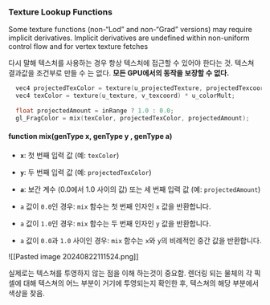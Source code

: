 
### Texture Lookup Functions
  
 Some texture functions (non-“Lod” and non-“Grad” versions) may require implicit derivatives. Implicit derivatives are undefined within non-uniform control flow and for vertex texture fetches

다시 말해 텍스처를 사용하는 경우 항상 텍스처에 접근할 수 있어야 한다는 것.
텍스쳐 결과값을 조건부로 만들 수 는 없다.  **모든 GPU에서의 동작을 보장할 수 없다.**

``` cpp
  vec4 projectedTexColor = texture(u_projectedTexture, projectedTexcoord.xy);
  vec4 texColor = texture(u_texture, v_texcoord) * u_colorMult;
 
  float projectedAmount = inRange ? 1.0 : 0.0;
  gl_FragColor = mix(texColor, projectedTexColor, projectedAmount);
  ```
  
#### function mix(genType **x**, genType **y** , genType **a**)
- **`x`**: 첫 번째 입력 값 (예: `texColor`)
- **`y`**: 두 번째 입력 값 (예: `projectedTexColor`)
- **`a`**: 보간 계수 (0.0에서 1.0 사이의 값) 또는 세 번째 입력 값 (예: `projectedAmount`)

- `a` 값이 `0.0`인 경우: `mix` 함수는 첫 번째 인자인 `x` 값을 반환합니다.
- `a` 값이 `1.0`인 경우: `mix` 함수는 두 번째 인자인 `y` 값을 반환합니다.
- `a` 값이 `0.0`과 `1.0` 사이인 경우: `mix` 함수는 `x`와 `y`의 비례적인 중간 값을 반환합니다.

![[Pasted image 20240822111524.png]]

실제로는 텍스쳐를 투영하지 않는 점을 이해 하는것이 중요함. 렌더링 되는 물체의 각 픽셀에 대해 텍스쳐의 어느 부분이 거기에 투영되는지 확인한 후, 텍스쳐의 해당 부분에서 색상을 찾음.